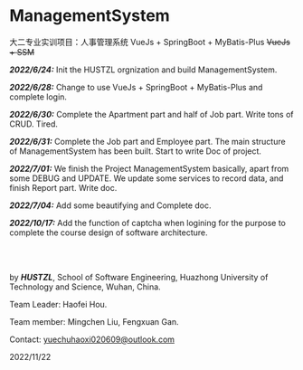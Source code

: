 # ManagementSystem
大二专业实训项目：人事管理系统
 VueJs + SpringBoot + MyBatis-Plus     ~~VueJs + SSM~~



***2022/6/24:*** Init the HUSTZL orgnization and build ManagementSystem.



***2022/6/28:*** Change to use VueJs + SpringBoot + MyBatis-Plus and complete login.



***2022/6/30:*** Complete the Apartment part and half of Job part. Write tons of CRUD. Tired.



***2022/6/31:*** Complete the Job part and Employee part. The main structure of ManagementSystem has been built. Start to write Doc of project.



***2022/7/01:*** We finish the Project ManagementSystem basically, apart from some DEBUG and UPDATE. We update some services to record data, and finish Report part. Write doc.



***2022/7/04:*** Add some beautifying and Complete doc.



***2022/10/17:*** Add the function of captcha when logining for the purpose to complete the course design of software architecture.

 <br/> <br/>

by ***HUSTZL***, School of Software Engineering, Huazhong University of Technology and Science, Wuhan, China.

Team Leader: Haofei Hou.

Team member: Mingchen Liu, Fengxuan Gan.

Contact: yuechuhaoxi020609@outlook.com

2022/11/22
